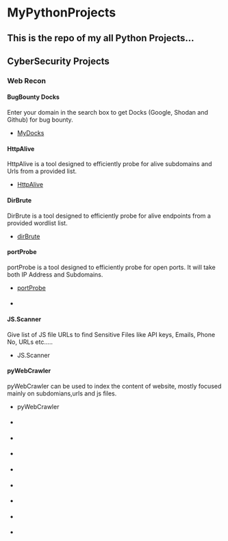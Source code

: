 <h1>MyPythonProjects</h1>
<h2> This is the repo of my all Python Projects...</h2>

<h2>CyberSecurity Projects</h2>
<h3>Web Recon</h3>
<h4>BugBounty Docks</h4>
Enter your domain in the search box to get Docks (Google, Shodan and Github) for bug bounty.
<ul>
  <li><a href="https://github.com/aashishsec/MyDocks" >MyDocks</a></li>
</ul>

<h4>HttpAlive</h4>
HttpAlive is a tool designed to efficiently probe for alive subdomains and Urls from a provided list.
<ul>
  <li><a href="https://github.com/aashishsec/httpAlive" >HttpAlive</a></li>
</ul>

<h4>DirBrute</h4>
DirBrute is a tool designed to efficiently probe for alive endpoints from a provided wordlist list.
<ul>
  <li><a href="https://github.com/aashishsec/dirBrute" >dirBrute</a></li>
</ul>
<h4>portProbe</h4>
portProbe is a tool designed to efficiently probe for open ports. It will take both IP Address and Subdomains.
<ul>
  <li><a href="https://github.com/aashishsec/portProbe" >portProbe</a></li>
</ul>

<h4></h4>
<ul>
  <li><a href="" ></a></li>
</ul>
<h4>JS.Scanner </h4>
Give list of JS file URLs to find Sensitive Files like API keys, Emails, Phone No, URLs etc.....
<ul>
  <li><a href="https://github.com/aashishsec/JS.Scanner" ></a>JS.Scanner </li>
</ul>

<h4>pyWebCrawler</h4>
pyWebCrawler can be used to index the content of website, mostly focused mainly on subdomians,urls and js files.
<ul>
  <li><a href="https://github.com/aashishsec/pyWebCrawler" ></a>pyWebCrawler</li>
</ul>
<h4></h4>

<ul>
  <li><a href="" ></a></li>
</ul>
<h4></h4>

<ul>
  <li><a href="" ></a></li>
</ul>
<h4></h4>

<ul>
  <li><a href="" ></a></li>
</ul>
<h4></h4>

<ul>
  <li><a href="" ></a></li>
</ul>
<h4></h4>

<ul>
  <li><a href="" ></a></li>
</ul>
<h4></h4>

<ul>
  <li><a href="" ></a></li>
</ul>
<h4></h4>

<ul>
  <li><a href="" ></a></li>
</ul>
<h4></h4>

<ul>
  <li><a href="" ></a></li>
</ul>
